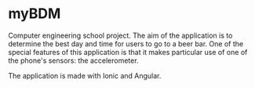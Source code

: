 # myBDM
Computer engineering school project. The aim of the application is to determine the best day and time for users to go to a beer bar. One of the special features of this application is that it makes particular use of one of the phone's sensors: the accelerometer. 

The application is made with Ionic and Angular. 
